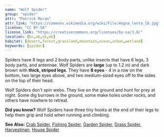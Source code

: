 ```yaml
---
name: "Wolf Spider"
group: "spider"
attr: "Patrick Moran"
attr_link: "https://commons.wikimedia.org/wiki/File:Hogna_lenta_18.jpg"
license: "CC BY-SA"
license_link: "https://creativecommons.org/licenses/by-sa/3.0/"
location: [bc,ab,sk,mb]
habitat: [desert,forest,grassland,mountain,ocean,urban,wetland]
keywords: [spider]
---
```

Spiders have 8 legs and 2 body parts, unlike insects that have 6 legs, 3 body parts, and antennae. Wolf Spiders are **large** (up to 1.2 in) and dark brown with **thick, striped legs**. They have **8 eyes** - 4 in a row on the bottom, two large eyes above, and two medium-sized eyes off to the sides on the top of their head.

Wolf Spiders don't spin webs. They live on the ground and hunt for prey at night. Some dig burrows in the ground, some make holes under rocks, and others have nowhere to retreat.

**Did you know?** Wolf Spiders have three tiny hooks at the end of their legs to help them grip and hold when running and climbing.

<!-- generated, do not edit -->
**See Also:**
[Crab Spider](/insects/crabspid/),
[Fishing Spider](/insects/fishspid/),
[Garden Spider](/insects/gardspid/),
[Grass Spider](/insects/gras_spid/),
[Harvestman](/insects/harvest/),
[House Spider](/insects/houspid/)
